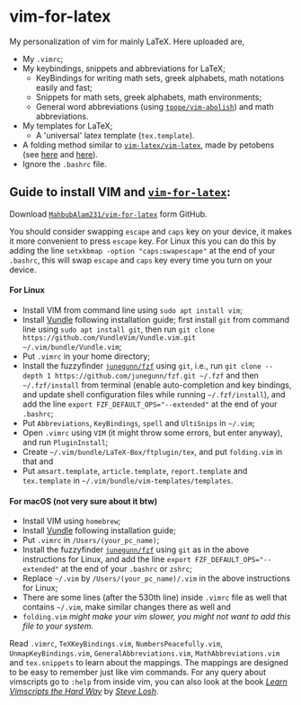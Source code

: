 # vim-for-latex

My personalization of vim for mainly LaTeX.
Here uploaded are,
- My `.vimrc`;
- My keybindings, snippets and abbreviations for LaTeX;
  - KeyBindings for writing math sets, greek alphabets, math notations easily and fast;
  - Snippets for math sets, greek alphabets, math environments;
  - General word abbreviations (using [`tpope/vim-abolish`](https://github.com/tpope/vim-abolish)) and math abbreviations.
- My templates for LaTeX;
  - A 'universal' latex template (`tex.template`).
- A folding method similar to  [`vim-latex/vim-latex`](https://github.com/vim-latex/vim-latex), made by petobens (see [here](https://tex.stackexchange.com/a/130826/154271) and [here](https://github.com/petobens/dotfiles/blob/master/vim/ftplugin/tex/folding.vim)).
- Ignore the `.bashrc` file.

## Guide to install VIM and [`vim-for-latex`](https://github.com/MahbubAlam231/vim-for-latex):

Download [`MahbubAlam231/vim-for-latex`](https://github.com/MahbubAlam231/vim-for-latex) form GitHub.

You should consider swapping `escape` and `caps` key on your device, it makes it more convenient to press `escape` key. For Linux this you can do this by adding the line `setxkbmap -option "caps:swapescape"` at the end of your `.bashrc`, this will swap `escape` and `caps` key every time you turn on your device.

#### For Linux

- Install VIM from command line using `sudo apt install vim`;
- Install [Vundle](https://github.com/VundleVim/Vundle.vim) following installation guide; first install `git` from command line using `sudo apt install git`, then run `git clone https://github.com/VundleVim/Vundle.vim.git ~/.vim/bundle/Vundle.vim`;
- Put `.vimrc` in your home directory;
- Install the fuzzyfinder [`junegunn/fzf`](https://github.com/junegunn/fzf#upgrading-fzf) using `git`, i.e., run `git clone --depth 1 https://github.com/junegunn/fzf.git ~/.fzf` and then `~/.fzf/install` from terminal (enable auto-completion and key bindings, and update shell configuration files while running `~/.fzf/install`), and add the line `export FZF_DEFAULT_OPS="--extended"` at the end of your `.bashrc`;
- Put `Abbreviations`, `KeyBindings`, `spell` and `UltiSnips` in `~/.vim`;
- Open `.vimrc` using `VIM` (it might throw some errors, but enter anyway), and run `PluginInstall`;
- Create `~/.vim/bundle/LaTeX-Box/ftplugin/tex`, and put `folding.vim` in that and
- Put `amsart.template`, `article.template`, `report.template` and `tex.template` in `~/.vim/bundle/vim-templates/templates`.

#### For macOS (not very sure about it btw)

- Install VIM using `homebrew`;
- Install [Vundle](https://github.com/VundleVim/Vundle.vim) following installation guide;
- Put `.vimrc` in `/Users/(your_pc_name)`;
- Install the fuzzyfinder [`junegunn/fzf`](https://github.com/junegunn/fzf#upgrading-fzf) using `git` as in the above instructions for Linux, and add the line `export FZF_DEFAULT_OPS="--extended"` at the end of your `.bashrc` or `zshrc`;
- Replace `~/.vim` by `/Users/(your_pc_name)/.vim` in the above instructions for Linux;
- There are some lines (after the 530th line) inside `.vimrc` file as well that contains `~/.vim`, make similar changes there as well and
- `folding.vim` _might make your vim slower, you might not want to add this file to your system._

Read `.vimrc`, `TeXKeyBindings.vim`, `NumbersPeacefully.vim`, `UnmapKeyBindings.vim`, `GeneralAbbreviations.vim`, `MathAbbreviations.vim` and `tex.snippets` to learn about the mappings.
The mappings are designed to be easy to remember just like vim commands.
For any query about vimscripts go to `:help` from inside vim, you can also look at the book [_Learn Vimscripts the Hard Way_](http://learnvimscriptthehardway.stevelosh.com/) by [_Steve Losh_](http://stevelosh.com/).
